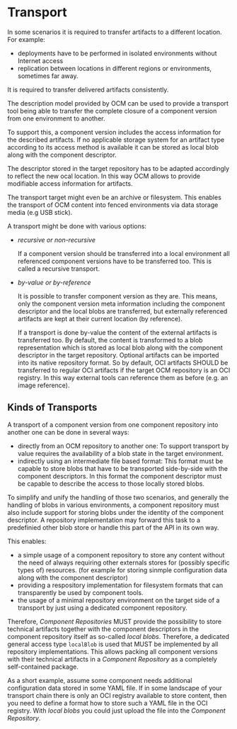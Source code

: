 # Transport

In some scenarios it is required to transfer artifacts to a different location. For example:

* deployments have to be performed in isolated environments without Internet access
* replication between locations in different regions or environments, sometimes far away.

It is required to transfer delivered artifacts consistently.

The description model provided by OCM can be used to provide a transport tool being able to transfer the complete closure of a component version from one environment to another.

To support this, a component version includes the access information for the described artifacts. If no applicable storage system for an artifact type according to its access method is available it can be stored as local blob along with the component descriptor.

The descriptor stored in the target repository has to be adapted accordingly  to reflect the new ocal location. In this way OCM allows to provide modifiable access information for artifacts.

The transport target might even be an archive or filesystem. This enables the transport of OCM content into fenced environments via data storage media (e.g USB stick).

A transport might be done with various options:

- *recursive or non-recursive*

  If a component version should be transferred into a local environment all referenced component versions have to be transferred too. This is called a recursive transport.

- *by-value or by-reference*

  It is possible to transfer component version as they are. This means, only the
  component version meta information including the component descriptor and the local blobs are transferred, but externally referenced artifacts are kept at their current location (by reference).

  If a transport is done by-value the content of the external artifacts is transferred too.
  By default, the content is transformed to a blob representation which is stored as local blob along with the component descriptor in the target repository. Optional artifacts can be imported into its native repository format. So by default, OCI artifacts SHOULD be transferred to regular OCI artifacts if the target OCM repository is an OCI registry. In this way external tools can reference them as before (e.g. an image reference).

## Kinds of Transports

A transport of a component version from one component repository into another one can be done in several ways:

- directly from an OCM repository to another one: To support transport by value requires the availability of a blob state in the target environment.
- indirectly using an intermediate file based format: This format must be capable to store blobs that have to be transported side-by-side with the component descriptors. In this format the component descriptor must be capable to describe the access to those locally stored blobs.

To simplify and unify the handling of those two scenarios, and generally the handling of blobs in various environments, a component repository must also include support for storing blobs under the identity of the component descriptor. A repository implementation may forward this task to a predefinied other blob store or handle this part of the API in its own way.

This enables:

- a simple usage of a component repository to store any content without the need of always requiring other externals stores for (possibly specific types of) resources. (for example for storing sinmple configuration data along with the component descriptor)
- providing a respository implementation for filesystem formats that can transparently be used by component tools.
- the usage of a minimal repository environment on the target side of a transport by just using a dedicated component repository.

Therefore, *Component Repositories* MUST provide the possibility to store technical artifacts together with the component descriptors in the component repository itself as so-called *local blobs*. Therefore, a dedicated general access type `localBlob` is used that MUST be implemented by all repository implementations. This allows packing all component versions with their technical artifacts in a *Component Repository* as a completely self-contained package.

As a short example, assume some component needs additional configuration data stored in some YAML file. If in some landscape of your transport chain there is only an OCI registry available to store content, then you need to define a format how to store such a YAML file in the OCI registry. With *local blobs* you could just upload the file into the *Component Repository*.

